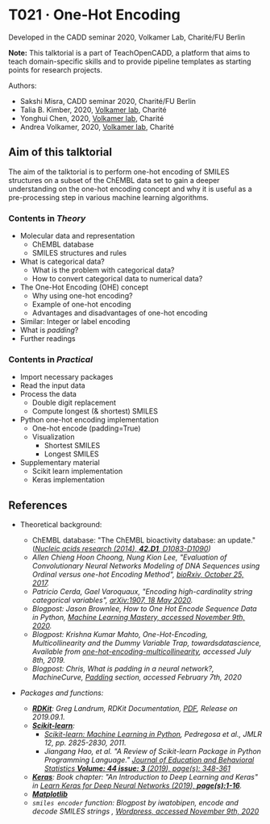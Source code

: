 # T021 · One-Hot Encoding

Developed in the CADD seminar 2020, Volkamer Lab, Charité/FU Berlin 

**Note:** This talktorial is a part of TeachOpenCADD, a platform that aims to teach domain-specific skills and to provide pipeline templates as starting points for research projects.

Authors:

- Sakshi Misra, CADD seminar 2020, Charité/FU Berlin
- Talia B. Kimber, 2020, [Volkamer lab](https://volkamerlab.org), Charité
- Yonghui Chen, 2020, [Volkamer lab](https://volkamerlab.org), Charité
- Andrea Volkamer, 2020, [Volkamer lab](https://volkamerlab.org), Charité


## Aim of this talktorial

The aim of the talktorial is to perform one-hot encoding of SMILES structures on a subset of the ChEMBL data set to gain a deeper understanding on the one-hot encoding concept and why it is useful as a pre-processing step in various machine learning algorithms.


### Contents in *Theory*

- Molecular data and representation
    - ChEMBL database
    - SMILES structures and rules
- What is categorical data?
     - What is the problem with categorical data?
     - How to convert categorical data to numerical data?
- The One-Hot Encoding (OHE) concept
     - Why using one-hot encoding?
     - Example of one-hot encoding
     - Advantages and disadvantages of one-hot encoding
- Similar: Integer or label encoding
- What is *padding*?
- Further readings


### Contents in *Practical*

- Import necessary packages
- Read the input data
- Process the data
     - Double digit replacement
     - Compute longest (& shortest) SMILES
- Python one-hot encoding implementation
     - One-hot encode (padding=True)
     - Visualization
          - Shortest SMILES
          - Longest SMILES 
- Supplementary material
   - Scikit learn implementation
   - Keras implementation


## References

- Theoretical background:
     - ChEMBL database: "The ChEMBL bioactivity database: an update." ([<i>Nucleic acids research<i> (2014), <b>42.D1</b>, D1083-D1090](https://doi.org/10.1093/nar/gkt1031))
     - Allen Chieng Hoon Choong, Nung Kion Lee, "*Evaluation of Convolutionary Neural Networks Modeling of DNA Sequences using Ordinal versus one-hot Encoding Method*", [bioRxiv, October 25, 2017](https://doi.org/10.1101/186965).
     - Patricio Cerda, Gael Varoquaux, "*Encoding high-cardinality string categorical variables*", [arXiv:1907, 18 May 2020](https://arxiv.org/pdf/1907.01860v5.pdf).
     - Blogpost: Jason Brownlee, *How to One Hot Encode Sequence Data in Python*, [Machine Learning Mastery, accessed November 9th, 2020](https://machinelearningmastery.com/how-to-one-hot-encode-sequence-data-in-python/).
     - Blogpost: Krishna Kumar Mahto, *One-Hot-Encoding, Multicollinearity and the Dummy Variable Trap*, towardsdatascience, Available from [one-hot-encoding-multicollinearity](https://towardsdatascience.com/one-hot-encoding-multicollinearity-and-the-dummy-variable-trap-b5840be3c41a/), accessed July 8th, 2019.
     - Blogpost: Chris, *What is padding in a neural network?*, MachineCurve, [Padding](https://www.machinecurve.com/index.php/2020/02/07/what-is-padding-in-a-neural-network/#:~:text=Padding%20avoids%20the%20loss%20of%20spatial%20dimensions,-Sometimes%2C%20however%2C%20you&text=You%20need%20the%20output%20images,in%20order%20to%20generate%20them.) section, accessed February 7th, 2020
     

- Packages and functions:
     - [**RDKit**](https://www.rdkit.org/docs/GettingStartedInPython.html): Greg Landrum,  *RDKit Documentation*, [PDF](https://buildmedia.readthedocs.org/media/pdf/rdkit/latest/rdkit.pdf), Release on 2019.09.1.
     - [**Scikit-learn**](https://scikit-learn.org/stable/): 
        - [Scikit-learn: Machine Learning in Python](https://jmlr.csail.mit.edu/papers/v12/pedregosa11a.html), Pedregosa *et al.*, JMLR 12, pp. 2825-2830, 2011.
        - Jiangang Hao, et al. "A Review of Scikit-learn Package in Python Programming Language." [*Journal of Education and Behavioral Statistics* **Volume: 44 issue: 3** (2019), page(s): 348-361](https://doi.org/10.3102/1076998619832248)
     - [**Keras**](https://keras.io/): Book chapter: "An Introduction to Deep Learning and Keras" in [*Learn Keras for Deep Neural Networks* (2019), **page(s):1-16**](https://doi.org/10.1007/978-1-4842-4240-7).
     - [**Matplotlib**](https://matplotlib.org/)
     - `smiles encoder` function: Blogpost by iwatobipen, *encode and decode SMILES strings* , [Wordpress, accessed November 9th, 2020](https://iwatobipen.wordpress.com/2017/01/22/encode-and-decode-smiles-strings/)
